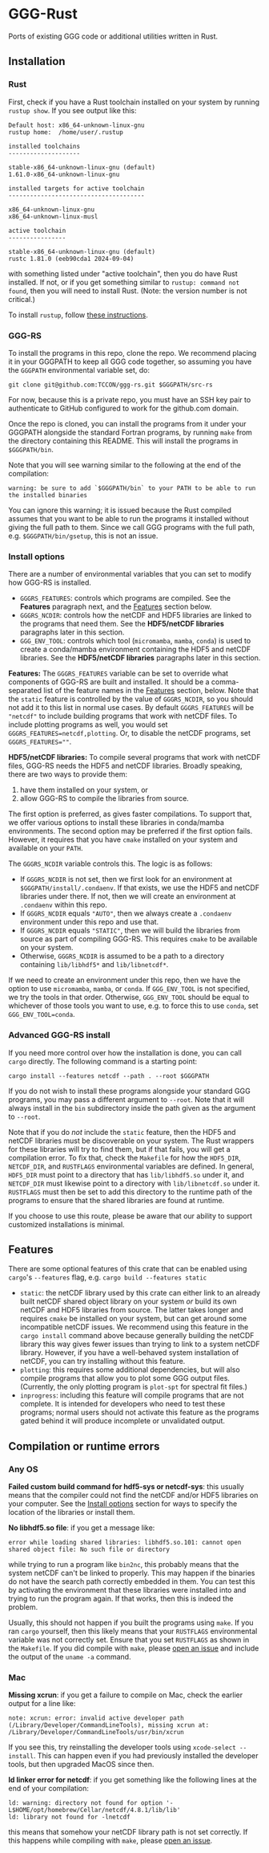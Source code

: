 # GGG-Rust

Ports of existing GGG code or additional utilities written in Rust.

## Installation

### Rust

First, check if you have a Rust toolchain installed on your system by running `rustup show`.
If you see output like this:

```
Default host: x86_64-unknown-linux-gnu
rustup home:  /home/user/.rustup

installed toolchains
--------------------

stable-x86_64-unknown-linux-gnu (default)
1.61.0-x86_64-unknown-linux-gnu

installed targets for active toolchain
--------------------------------------

x86_64-unknown-linux-gnu
x86_64-unknown-linux-musl

active toolchain
----------------

stable-x86_64-unknown-linux-gnu (default)
rustc 1.81.0 (eeb90cda1 2024-09-04)
```

with something listed under "active toolchain", then you do have Rust installed. If not, or if
you get something similar to `rustup: command not found`, then you will need to install Rust.
(Note: the version number is not critical.)

To install `rustup`, follow [these instructions](https://www.rust-lang.org/tools/install).

### GGG-RS

To install the programs in this repo, clone the repo. We recommend placing it in your GGGPATH to
keep all GGG code together, so assuming you have the `GGGPATH` environmental variable set, do:

```
git clone git@github.com:TCCON/ggg-rs.git $GGGPATH/src-rs
```

For now, because this is a private repo, you must have an SSH key pair to authenticate to GitHub 
configured to work for the github.com domain. 

Once the repo is cloned, you can install the programs from it under your GGGPATH alongside the 
standard Fortran programs, by running `make` from the directory containing this README.
This will install the programs in `$GGGPATH/bin`.

Note that you will see warning similar to the following at the end of the compilation:
```
warning: be sure to add `$GGGPATH/bin` to your PATH to be able to run the installed binaries
```
You can ignore this warning; it is issued because the Rust compiled assumes that you want to be
able to run the programs it installed without giving the full path to them.
Since we call GGG programs with the full path, e.g. `$GGGPATH/bin/gsetup`, this is not an issue.

### Install options

There are a number of environmental variables that you can set to modify how GGG-RS is installed.

- `GGGRS_FEATURES`: controls which programs are compiled. See the **Features** paragraph next, and the
[Features](#features) section below.
- `GGGRS_NCDIR`: controls how the netCDF and HDF5 libraries are linked to the programs that need them.
See the **HDF5/netCDF libraries** paragraphs later in this section.
- `GGG_ENV_TOOL`: controls which tool (`micromamba`, `mamba`, `conda`) is used to create a conda/mamba
environment containing the HDF5 and netCDF libraries.
See the **HDF5/netCDF libraries** paragraphs later in this section.

**Features:** The `GGGRS_FEATURES` variable can be set to override what components of GGG-RS are built and installed.
It should be a comma-separated list of the feature names in the [Features](#features) section, below.
Note that the `static` feature is controlled by the value of `GGGRS_NCDIR`, so you should not add it to this list in normal use cases.
By default `GGGRS_FEATURES` will be `"netcdf"` to include building programs that work with netCDF files.
To include plotting programs as well, you would set `GGGRS_FEATURES=netcdf,plotting`.
Or, to disable the netCDF programs, set `GGGRS_FEATURES=""`.

**HDF5/netCDF libraries:** To compile several programs that work with netCDF files, GGG-RS needs the HDF5 and netCDF libraries.
Broadly speaking, there are two ways to provide them:

1. have them installed on your system, or
2. allow GGG-RS to compile the libraries from source.

The first option is preferred, as gives faster compilations.
To support that, we offer various options to install these libraries in conda/mamba environments.
The second option may be preferred if the first option fails.
However, it requires that you have `cmake` installed on your system and available on your `PATH`.

The `GGGRS_NCDIR` variable controls this.
The logic is as follows:

- If `GGGRS_NCDIR` is not set, then we first look for an environment at `$GGGPATH/install/.condaenv`.
If that exists, we use the HDF5 and netCDF libraries under there.
If not, then we will create an environment at `.condaenv` within this repo.
- If `GGGRS_NCDIR` equals `"AUTO"`, then we always create a `.condaenv` environment under this repo
and use that.
- If `GGGRS_NCDIR` equals `"STATIC"`, then we will build the libraries from source as part of
compiling GGG-RS. This requires `cmake` to be available on your system.
- Otherwise, `GGGRS_NCDIR` is assumed to be a path to a directory containing `lib/libhdf5*` and
`lib/libnetcdf*`.

If we need to create an environment under this repo, then we have the option to use `micromamba`, `mamba`, or `conda`.
If `GGG_ENV_TOOL` is not specified, we try the tools in that order.
Otherwise, `GGG_ENV_TOOL` should be equal to whichever of those tools you want to use, e.g. to
force this to use `conda`, set `GGG_ENV_TOOL=conda`.

### Advanced GGG-RS install


If you need more control over how the installation is done, you can call `cargo` directly.
The following command is a starting point:

```
cargo install --features netcdf --path . --root $GGGPATH
```

If you do not wish to install these programs alongside your standard GGG programs, you may pass a different
argument to `--root`. Note that it will always install in the `bin` subdirectory inside the path given as
the argument to `--root`.

Note that if you do _not_ include the `static` feature, then the HDF5 and netCDF libraries must be discoverable
on your system.
The Rust wrappers for these libraries will try to find them, but if that fails, you will get a compilation error.
To fix that, check the `Makefile` for how the `HDF5_DIR`, `NETCDF_DIR`, and `RUSTFLAGS` environmental variables are defined.
In general, `HDF5_DIR` must point to a directory that has `lib/libhdf5.so` under it, and `NETCDF_DIR` must likewise
point to a directory with `lib/libnetcdf.so` under it.
`RUSTFLAGS` must then be set to add this directory to the runtime path of the programs to ensure that the
shared libraries are found at runtime.

If you choose to use this route, please be aware that our ability to support customized installations is minimal.

## Features

There are some optional features of this crate that can be enabled using `cargo`'s `--features` flag,
e.g. `cargo build --features static`

* `static`: the netCDF library used by this crate can either link to an already built netCDF shared object
  library on your system *or* build its own netCDF and HDF5 libraries from source. The latter takes longer
  and requires `cmake` be installed on your system, but can get around some incompatible netCDF issues.
  We recommend using this feature in the `cargo install` command above because generally building the netCDF
  library this way gives fewer issues than trying to link to a system netCDF library. However, if you have
  a well-behaved system installation of netCDF, you can try installing without this feature.
* `plotting`: this requires some additional dependencies, but will also compile programs that allow you to
  plot some GGG output files. (Currently, the only plotting program is `plot-spt` for spectral fit files.)
* `inprogress`: including this feature will compile programs that are not complete.
  It is intended for developers who need to test these programs; normal users should not activate this feature
  as the programs gated behind it will produce incomplete or unvalidated output.

## Compilation or runtime errors

### Any OS

**Failed custom build command for hdf5-sys or netcdf-sys**: this usually means that the compiler could not find the netCDF and/or HDF5 libraries on your computer.
See the [Install options](#install-options) section for ways to specify the location of the libraries or install them.


**No libhdf5.so file**: if you get a message like:
```
error while loading shared libraries: libhdf5.so.101: cannot open shared object file: No such file or directory
```
while trying to run a program like `bin2nc`, this probably means that the system netCDF can't be linked to properly.
This may happen if the binaries do not have the search path correctly embedded in them.
You can test this by activating the environment that these libraries were installed into and trying to run the program again.
If that works, then this is indeed the problem.

Usually, this should not happen if you built the programs using `make`.
If you ran `cargo` yourself, then this likely means that your `RUSTFLAGS` environmental variable was not correctly set.
Ensure that you set `RUSTFLAGS` as shown in the `Makefile`.
If you did compile with `make`, please [open an issue](https://github.com/TCCON/ggg-rs/issues) and include the output of the `uname -a` command.

### Mac

**Missing xcrun**: if you get a failure to compile on Mac, check the earlier output for a line like:

```
note: xcrun: error: invalid active developer path (/Library/Developer/CommandLineTools), missing xcrun at: /Library/Developer/CommandLineTools/usr/bin/xcrun
```

If you see this, try reinstalling the developer tools using `xcode-select --install`. This can happen even if you had previously installed the developer tools, but then upgraded MacOS since then.


**ld linker error for netcdf**: if you get something like the following lines at the end of your compilation:

```
ld: warning: directory not found for option '-L$HOME/opt/homebrew/Cellar/netcdf/4.8.1/lib/lib'
ld: library not found for -lnetcdf
```

this means that somehow your netCDF library path is not set correctly.
If this happens while compiling with `make`, please [open an issue](https://github.com/TCCON/ggg-rs/issues).

